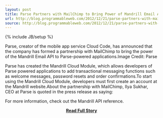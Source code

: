 ```yaml
---
layout: post
title: Parse Partners with MailChimp to Bring Power of Mandrill Email API to Parse-Powered Apps
url: http://blog.programmableweb.com/2012/12/21/parse-partners-with-mailchimp-to-bring-power-of-mandrill-email-api-to-parse-powered-apps/
source: http://blog.programmableweb.com/2012/12/21/parse-partners-with-mailchimp-to-bring-power-of-mandrill-email-api-to-parse-powered-apps/
---
```

{% include JB/setup %}<p>Parse, creator of the mobile app service Cloud Code, has announced that the company has formed a partnership with MailChimp to bring the power of the Mandrill Email API to Parse-powered applications.Image Credit: Parse


 Parse has created the Mandrill Cloud Module, which allows developers of Parse powered applications to add transactional messaging functions such as welcome messages, password resets and order confirmations.To start using the Mandrill Cloud Module, developers must first create an account at the Mandrill website.About the partnership with MailChimp, Ilya Sukhar, CEO at Parse is quoted in the press release as saying: 


 For more information, check out the Mandrill API reference.</p>
<center><p><a href="http://blog.programmableweb.com/2012/12/21/parse-partners-with-mailchimp-to-bring-power-of-mandrill-email-api-to-parse-powered-apps/" style='padding:25px; font-sze:18px; font-weight: bold;'>Read Full Story</a></p></center>
